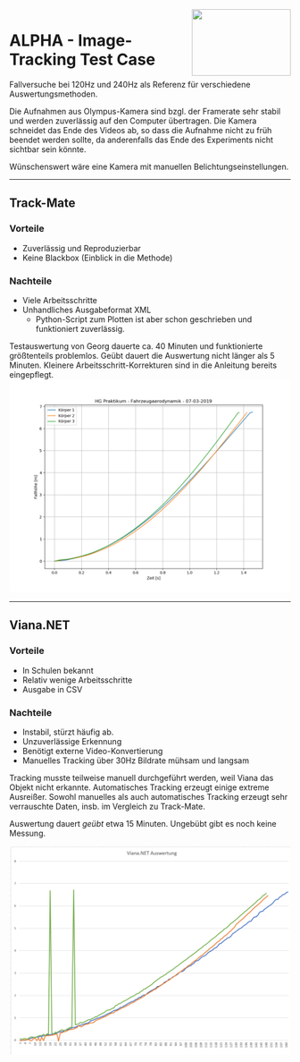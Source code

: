 <img align="right" width="177" height="119" src="http://schuelerseite.otto-triebes.de/schuelerinfos/CFromm/DSL%20Logo.jpg">

# ALPHA - Image-Tracking Test Case

Fallversuche bei 120Hz und 240Hz als Referenz für verschiedene Auswertungsmethoden.

Die Aufnahmen aus Olympus-Kamera sind bzgl. der Framerate sehr stabil und werden zuverlässig auf den Computer übertragen. Die Kamera schneidet das Ende des Videos ab, so dass die Aufnahme nicht zu früh beendet werden sollte, da anderenfalls das Ende des Experiments nicht sichtbar sein könnte.

Wünschenswert wäre eine Kamera mit manuellen Belichtungseinstellungen.
- - - -
## Track-Mate

### Vorteile
* Zuverlässig und Reproduzierbar
* Keine Blackbox (Einblick in die Methode)
### Nachteile
* Viele Arbeitsschritte
* Unhandliches Ausgabeformat XML
  * Python-Script zum Plotten ist aber schon geschrieben und funktioniert zuverlässig.

Testauswertung von Georg dauerte ca. 40 Minuten und funktionierte größtenteils problemlos. Geübt dauert die Auswertung nicht länger als 5 Minuten. Kleinere Arbeitsschritt-Korrekturen sind in die Anleitung bereits eingepflegt.
![Track-Mate Plot](https://raw.githubusercontent.com/hausler89/alpha/master/TrackMate_120.png)
- - - -
## Viana.NET

### Vorteile
* In Schulen bekannt
* Relativ wenige Arbeitsschritte
* Ausgabe in CSV
### Nachteile
* Instabil, stürzt häufig ab.
* Unzuverlässige Erkennung
* Benötigt externe Video-Konvertierung
* Manuelles Tracking über 30Hz Bildrate mühsam und langsam

Tracking musste teilweise manuell durchgeführt werden, weil Viana das Objekt nicht erkannte. Automatisches Tracking erzeugt einige extreme Ausreißer. Sowohl manuelles als auch automatisches Tracking erzeugt sehr verrauschte Daten, insb. im Vergleich zu Track-Mate.

Auswertung dauert *geübt* etwa 15 Minuten. Ungebübt gibt es noch keine Messung.

![Viana.NET Plot](https://raw.githubusercontent.com/hausler89/alpha/master/Viana_120.png)
